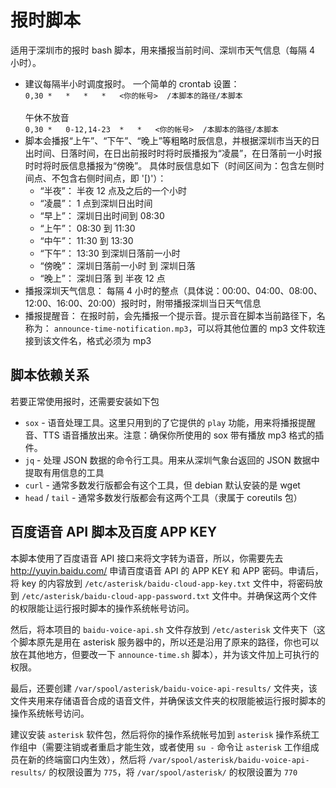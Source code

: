 
# 报时脚本 #

适用于深圳市的报时 bash 脚本，用来播报当前时间、深圳市天气信息（每隔 4 小时）。

* 建议每隔半小时调度报时。 一个简单的 crontab 设置：<br/>
  `0,30	*	*	*	*	<你的帐号>	/本脚本的路径/本脚本`<br/>
  <br/>
  午休不放音<br/>
  `0,30	*	0-12,14-23	*	*	<你的帐号>	/本脚本的路径/本脚本`<br/>
* 脚本会播报“上午”、“下午”、“晚上”等粗略时辰信息，并根据深圳市当天的日出时间、日落时间，在日出前报时时将时辰播报为“凌晨”，在日落前一小时报时时将时辰信息播报为“傍晚”。
  具体时辰信息如下（时间区间为：包含左侧时间点、不包含右侧时间点，即 '[)'）：<br/>
  - “半夜”： 半夜 12 点及之后的一个小时
  - “凌晨”： 1 点到深圳日出时间
  - “早上”： 深圳日出时间到 08:30
  - “上午”： 08:30 到 11:30
  - “中午”： 11:30 到 13:30
  - “下午”： 13:30 到深圳日落前一小时
  - “傍晚”： 深圳日落前一小时 到 深圳日落
  - “晚上”： 深圳日落 到 半夜 12 点
* 播报深圳天气信息： 每隔 4 小时的整点（具体说：00:00、04:00、08:00、12:00、16:00、20:00）报时时，附带播报深圳当日天气信息
* 播报提醒音： 在报时前，会先播报一个提示音。提示音在脚本当前路径下，名称为： `announce-time-notification.mp3`，可以将其他位置的 mp3 文件软连接到该文件名，格式必须为 mp3


## 脚本依赖关系 ##

若要正常使用报时，还需要安装如下包
* `sox` - 语音处理工具。这里只用到的了它提供的 `play` 功能，用来将播报提醒音、TTS 语音播放出来。注意：确保你所使用的 sox 带有播放 mp3 格式的插件。
* `jq` - 处理 JSON 数据的命令行工具。用来从深圳气象台返回的 JSON 数据中提取有用信息的工具
* `curl` - 通常多数发行版都会有这个工具，但 debian 默认安装的是 wget
* `head` / `tail` - 通常多数发行版都会有这两个工具（隶属于 coreutils 包）

## 百度语音 API 脚本及百度 APP KEY ##
本脚本使用了百度语音 API 接口来将文字转为语音，所以，你需要先去 http://yuyin.baidu.com/ 申请百度语音 API 的 APP KEY 和 APP 密码。申请后，将 key 的内容放到 `/etc/asterisk/baidu-cloud-app-key.txt` 文件中，将密码放到 `/etc/asterisk/baidu-cloud-app-password.txt` 文件中。并确保这两个文件的权限能让运行报时脚本的操作系统帐号访问。

然后，将本项目的 `baidu-voice-api.sh` 文件存放到 `/etc/asterisk` 文件夹下（这个脚本原先是用在 asterisk 服务器中的，所以还是沿用了原来的路径，你也可以放在其他地方，但要改一下 `announce-time.sh` 脚本），并为该文件加上可执行的权限。

最后，还要创建 `/var/spool/asterisk/baidu-voice-api-results/` 文件夹，该文件夹用来存储语音合成的语音文件，并确保该文件夹的权限能被运行报时脚本的操作系统帐号访问。

建议安装 `asterisk` 软件包，然后将你的操作系统帐号加到 `asterisk` 操作系统工作组中（需要注销或者重启才能生效，或者使用 `su -` 命令让 `asterisk` 工作组成员在新的终端窗口内生效），然后将 `/var/spool/asterisk/baidu-voice-api-results/` 的权限设置为 `775`，将 `/var/spool/asterisk/` 的权限设置为 `770`
